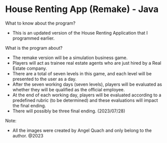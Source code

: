 # House Renting App (Remake) - Java
What to know about the program?
- This is an updated version of the House Renting Application that I programmed earlier. 

What is the program about?
- The remake version will be a simulation business game.
- Players will act as trainee real estate agents who are just hired by a Real Estate company.
- There are a total of seven levels in this game, and each level will be presented to the user as a day.
- After the seven working days (seven levels), players will be evaluated as whether they will be qualified as the official employee.
- At the end of each working day, players will be evaluated according to a predefined rubric (to be determined) and these evaluations will impact the final ending.
- There will possibly be three final ending. (2023/07/28)

Note:
- All the images were created by Angel Quach and only belong to the author. @2023
